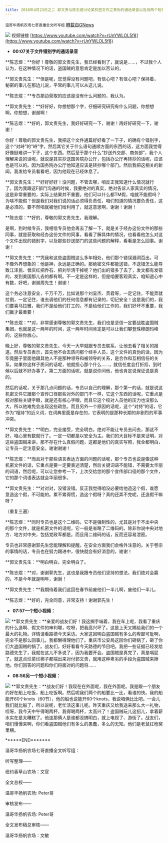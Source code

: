 ```yaml
---
title: 2018年4月23日之二 郭文贵与陈志煜讨论某机密文件之真伪的通话录音以及另两个短视频全文听写
---
```

`温哥华扬帆农场七哥直播全文听写组` [轉載自GNews](https://gnews.org/zh-hans/1555505/)

![](https://assets.gnews.org/wp-content/uploads/2021/09/Screen-Shot-2021-09-25-at-11.00.01-PM.png)
视频链接   [https://www.youtube.com/watch?v=rUnYWLOL5f8](https://www.youtube.com/watch?v=rUnYWLOL5f8)

- **00:07关于文件错别字的通话录音**


**陈志煜：**你好！尊敬的郭文贵先生，我已经看到了，就说是……，不过我个人认为，在这种情况下的话，盗国贼的意思肯定是加以否认的，

**郭文贵先生：**但是呢，您觉得没有问题吧，有信心吧？有信心吧？保持着，秘密的事儿在那边儿说，平常的事儿可以从这儿说。

**陈志煜：**专员那边获取的应该是没有什么问题的，我认为。

**郭文贵先生：**好好好，你想想那个字，仔细研究研究有什么问题，你想想啊，你想想，谢谢啊！

**陈志煜：**好的，郭文贵先生，我好好研究一下，谢谢！再好好研究一下，谢谢！

你好！尊敬的郭文贵先生，我把这个文件通篇好好看了一下子，的确有个错别字，这个“对峙”的“峙”字，然后其它关于什么语句通顺方面的东西的话，这方面我觉得好像挺难讲一下子，这个东西。然后至于那个什么“抄送外交部、商务部”，我个人理解来说的话呢，就说是其实抄送国务院办公厅，包括办公厅再转抄的话呢，应该也是可以的。因为国务院办公厅他知道应该是转抄哪个部门。然后我把这相关的新闻，我发给专员看看吧，因为他现在已经休息了。

**郭文贵先生：**好好好好！没问题，不管去哪，咱反正我知道什么情况就行了。因为我跟这F部门沟通的时候，我要绝对的真实，绝对告诉人家真实的情况，这是非常重要的，实际上结果并不重要。他们可以什么都TM假，咱就不能假吗？为啥不能假？但是我们对我们说的话必须得负责任，咱们知道的情况要负责任，这是必须的，要不然咱就被他们给利用了，就这意思啊，谢谢！谢谢！

**陈志煜：**好的，尊敬的郭文贵先生，我理解。

是啊，到时候专员，我相信专员他会再去了解一下，就是关于经办这份文件的那些同事，就是获取和经办这份文件的同事，看看了解具体的情况，也看看他怎么对这个文件出现的错别字，以及那些抄送部门的这些问题的解释，看看是怎么回事。谢谢！

**郭文贵先生：**凭我和这些盗国贼这么多年相处，他们那个错误漏洞百出，可不像外界想象的：他是神，永远是正确的。那绝密文件都能送错，不送错怎么能导致江泽民、曾庆红把乔石、把刘华清干掉呢？他们出的错多了去了，发文都有发错的，发到美国那儿去的都有啊。不一定是这样的，但是咱要客观真实，咱知道心中有数，好吧，谢谢周先生！谢谢！

这个务必注意安全，千万千万，比如说那个刘呈杰、贯君呀，一定记住，不能弄就拉倒，一定记住，谁去调他们的任何信息都有记录的，切记安全！这是我们的，我们要喜马拉雅，我们不是给他们打工的，不是给他们工作的，我们好坏不重要，我们赢才最重要！

**陈志煜：**对，非常感谢尊敬的郭文贵先生，我们也是坚信一定要战胜盗国贼集团，也就是这一两年的时间，这一两年时间肯定是可以让我们攀登珠穆朗玛峰的，这些你放心。

晚上好，尊敬的郭文贵先生，今天一大早就跟专员去联系，让他去看了相关的报道。然后专员表示，首先他不会去质问那个经手人员，这个文件的真伪的话，因为毕竟圈子里面他跟其他人不是那种领导和被领导的关系，是合作和互相信任的关系，如果你这样子质问的话呢，他就担心那个什么……，就信任度会打折扣，到时候以后就不好办事了。第二方面的话呢，就是说你问他，他也肯定说保证说是真的。

然后的话呢，关于那几点问题的话，专员以自己的理解，那个第一的话，就是说这机密文件它跟那个宣传口径那些对外的部门不一样，它这个东西的话呢，它重点是校对那些关键字眼，就是还有核心字眼，而且它这个校对人员他的压力也没那么大，所以他难免会出现这些疏忽。而且另外一个原因的话呢，这个“对持”的话，它作为“相持”的近义词，在词典里面是存在的，它表明的是那种长期的非剧烈的军事冲突。

**郭文贵先生：**明白，完全接受，完全明白。绝对不能让专员去问去，那这不好，咱心里有数就行了。一定一切都是以安全为主。我们的大目标不是来证明，对这些盗国贼来讲，那不存在什么真假问题，这都是他们的真实写照，我全都明白，让专员一定注意安全。谢谢谢谢！

**陈志煜：**而且对于那些语言表达方面的问题的话呢，那个专员也说是像这种机密文件的话，它重点是要一定要表述清楚，然后关键词语不能错，不需要太华丽的词语，然后呢，可以让您参考一下，上次交给您的那个宣传部口径的那个文件，它的那个词语表达就会华丽很多。

**郭文贵先生：**对对对，没错没错。反正我觉得咱没必要给他造这个假，谁愿意造这个假，不可能的。累不累得慌，造这个假呀？真的还弄不完呢，还造假干嘛呀？

（重复三遍）

**陈志煜：**同时专员也是这个二维码，它不是强制性的，尤其是对于不出中央的那个文件，就是机密文件的话呢，它一般是省略了二维码的。除非你说中央对地方、地方对中央，包括党政军都是。而且用二维码的话，反而还容易泄密。

专员也非常感谢郭先生您能理解和提醒。在安全方面我们会格外注意的。关于卷宗的事情的话，专员也在努力跟进中，很快就会有好消息的，谢谢！

**郭文贵先生：**明白明白，完全明白了。

**陈志煜：**对，谢谢郭先生，这也是我跟专员他们坚持的想法，我们绝对会赢的，不是今年就是明年，谢谢！

**郭文贵先生：**我期待着我们这回在春节前废他们一半儿啊，废他们一半儿。

**陈志煜：**好的，完全同意，非常支持！谢谢郭先生！

- **07:57一个短小视频：**

![](https://assets.gnews.org/wp-content/uploads/2021/09/Screen-Shot-2021-09-25-at-11.02.00-PM-1.png)
**郭文贵先生：**亲爱的战友们好！我这搁手端着，我在车上呢，我看了重庆的什么造啊、假文件的审判哪，哎呀，把我高兴坏了。这是上天又赐给我们的一个最大的礼物。详情请看路德今天采访。大家这回明白盗国贼有多么的卑鄙可耻啊，完全不是那么回事儿，我都懒得理他们了。重庆市公安局这回你们砸锅了，砸了你们大盗国贼的锅了。战友们，好好看看今天路德的节目吧。我把一些证据已经发给路德先生了，我就在这儿不多说了，因为我要开会。盗国贼是真完了，真是嗝屁了。就这点烂菜烂梆子都端出来对付郭文贵，就用这种卑劣的手段为盗国贼来擦地。你们回答的问题和你们将面对的问题将……

- **08:56另一个短小视频：**

![](https://assets.gnews.org/wp-content/uploads/2021/09/Screen-Shot-2021-09-25-at-11.02.11-PM-1.png)
**郭文贵先生：**战友们好！我现在在外面呢，我在外面呢。我是跟一个朋友约好在船上吃饭，船上吃饭啊。然后呢我们两个的船要比一比，看谁的快。我的船能开60个knots（60节），他的船也说能开60个knots，我说咱俩比比吧。一会儿我们就比船了，所以说呢，老忙活这事儿呢。昨天重庆又给我送来那么大一礼物，哎呀，我今天中午得喝两杯，我得喝两杯，太高兴了！盗国贼玩儿这招儿，拿着薪水实在是太糟糕了。他连那俩人是谁都没搞明白，就上电视了、游街了。战友们，咱们慢慢来啊，你们看盗国贼他们有多么的愚蠢，多么的无知。他们是老鼠扛枪窝里横。

\*\*\*\*\*\*END\*\*\*\*\*\*\*

温哥华扬帆农场七哥直播全文听写组：

听写整理——

纽约香草山农场：文官

全文总校——

温哥华扬帆农场: Peter哥

审核发布——

温哥华扬帆农场: Peter哥

全文发布稿总审核——

温哥华扬帆农场：文敏
